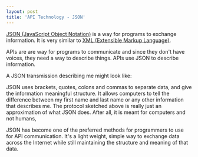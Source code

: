 ```yaml
---
layout: post
title: 'API Technology - JSON'
---
```

<p><img style="padding: 15px;" src="http://kinlane-productions.s3.amazonaws.com/JSON.gif" alt="" align="right" /><a href="http://www.json.org/" target="_blank">JSON (JavaScript Object Notation)</a> is a way for programs to exchange information.  It is very similar to <a href="http://en.wikipedia.org/wiki/XML" target="_blank">XML (Extensible Markup Language)</a>.</p>
<p>APIs are are way for programs to communicate and since they don't have voices, they need a way to describe things.  APIs use JSON to describe information.</p>
<p>A JSON transmission describing me might look like:</p>
<script src="https://gist.github.com/817134.js?file=API%20-%20Tech%20-%20JSON"></script>
<p>JSON uses brackets, quotes, colons and commas to separate data, and give the information meaningful structure.  It allows computers to tell the difference between my first name and last name or any other information that describes me.  The protocol sketched above is really just an approximation of what JSON does.  After all, it is meant for computers and not humans,</p>
<p>JSON has become one of the preferred methods for programmers to use for API communication.  It's a light weight, simple way to exchange data across the Internet while still maintaining the structure and meaning of that data.</p>